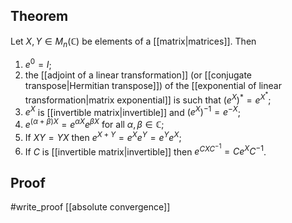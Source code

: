 ## Theorem
Let $X,Y \in M_n(\mathbb C)$ be elements of a [[matrix|matrices]]. Then 
1. $e^0 = I$;
2. the [[adjoint of a linear transformation]] (or [[conjugate transpose|Hermitian transpose]]) of the [[exponential of linear transformation|matrix exponential]] is such that $\left(e^X\right)^* = e^{X^*}$;
3. $e^X$ is [[invertible matrix|invertible]] and $\left(e^X\right)^{-1} = e^{-X}$;
4. $e^{(\alpha+\beta)X} = e^{\alpha X}e^{\beta X}$ for all $\alpha,\beta \in \mathbb C$;
5. If $XY=YX$ then $e^{X+Y} = e^Xe^Y= e^Ye^X$;
6. If $C$ is [[invertible matrix|invertible]] then $e^{CXC^{-1}}= Ce^XC^{-1}$.
## Proof
#write_proof [[absolute convergence]]